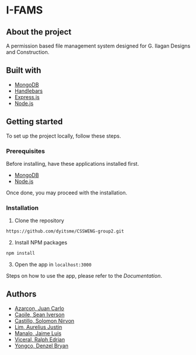 # I-FAMS

## About the project
A permission based file management system designed for G. Ilagan Designs and Construction.

## Built with
- [MongoDB](https://www.mongodb.com/)
- [Handlebars](https://handlebarsjs.com/)
- [Express.js](https://expressjs.com/)
- [Node.js](https://nodejs.org/en/)

## Getting started
To set up the project locally, follow these steps.
### Prerequisites
Before installing, have these applications installed first. 
- [MongoDB](https://www.mongodb.com/)
- [Node.js](https://nodejs.org/en/)

Once done, you may proceed with the installation.

### Installation
1. Clone the repository
```sh
https://github.com/dyitsme/CSSWENG-group2.git
```
2. Install NPM packages
```sh
npm install
```
3. Open the app in `localhost:3000`

Steps on how to use the app, please refer to the *Documentation*.

## Authors
- [Azarcon, Juan Carlo](https://github.com/Chunkiee05)
- [Caoile, Sean Iverson](https://github.com/SeanCaoile)
- [Castillo, Solomon Nirvon](https://github.com/SolomonCas)
- [Lim, Aurelius Justin](https://github.com/AureliusLim?tab=repositories)
- [Manalo, Jaime Luis](https://github.com/olanamj)
- [Viceral, Ralph Edrian](https://github.com/REPVL)
- [Yongco, Denzel Bryan](https://github.com/dyitsme)
